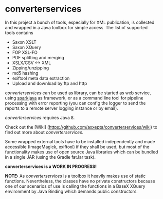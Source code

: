 # converterservices

In this project a bunch of tools, especially for XML publication, is collected and wrapped in a Java toolbox for simple access.
The list of supported tools contains


* Saxon XSLT
* Saxon XQuery
* FOP XSL-FO
* PDF splitting and merging
* XSLX/CSV <-> XML
* Zipping/unzipping
* md5 hashing
* exiftool meta data extraction
* Upload and download by ftp and http


*converterservices* can be used as library, can be started as web service, using [sparkjava](http://sparkjava.com/) as framework,
or as a command line tool for pipeline processing with error reporting (you can config the logger to send the reports to
a remote server logging instance or by email).

*converterservices* requires Java 8.

Check out the [Wiki] (https://github.com/axxepta/converterservices/wiki) to find out more about *converterservices*.

Some wrapped external tools have to be installed independently and made accessible (ImageMagick, exiftool) if they shall be used,
but most of the functionality makes use of open source Java libraries which can be bundled in a single JAR (using the Gradle fatJar task).

**converterservices is a WORK IN PROGRESS!**

**NOTE:** As *converterservices* is a toolbox it heavily makes use of static functions.
Nevertheless, the classes have no private constructors because one of our scenarios of use is calling the functions in a BaseX XQuery
environment by Java Binding which demands public constructors.